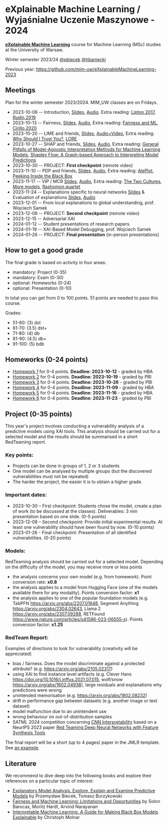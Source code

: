 # eXplainable Machine Learning / Wyjaśnialne Uczenie Maszynowe - 2024

[**eXplainable Machine Learning**](https://usosweb.uw.edu.pl/kontroler.php?_action=katalog2/przedmioty/pokazZajecia&zaj_cyk_id=514785&gr_nr=1) course for Machine Learning (MSc) studies at the University of Warsaw. 

Winter semester 2023/24 [@pbiecek](https://github.com/pbiecek) [@hbaniecki](https://github.com/hbaniecki)

Previous year: https://github.com/mim-uw/eXplainableMachineLearning-2023

## Meetings

Plan for the winter semester 2023/2024. MIM_UW classes are on Fridays. 

* 2023-10-06  --  Introduction, [Slides](https://htmlpreview.github.io/?https://raw.githubusercontent.com/mim-uw/eXplainableMachineLearning-2024/main/Lectures/01_introduction.html), [Audio](https://youtu.be/_ORjN-Iy-Ks). Extra reading: [Lipton 2017](https://arxiv.org/abs/1606.03490), [Rudin 2019](https://arxiv.org/abs/1811.10154)
* 2023-10-13  --  Fairness, [Slides](https://htmlpreview.github.io/?https://raw.githubusercontent.com/mim-uw/eXplainableMachineLearning-2024/main/Lectures/02_fairness.html), [Audio](https://youtu.be/jGHLpwZVLj4), Extra reading: [Fairness and ML](https://fairmlbook.org/), [Cirillo 2020](https://www.nature.com/articles/s41746-020-0288-5)
* 2023-10-20  --  LIME and friends, [Slides](https://htmlpreview.github.io/?https://raw.githubusercontent.com/mim-uw/eXplainableMachineLearning-2024/main/Lectures/03_lime.html), [Audio+Video](https://youtu.be/vaXRkcPlJEk), Extra reading: [Why Should I Trust You?](https://arxiv.org/abs/1602.04938), [LORE](https://arxiv.org/abs/1805.10820)
* 2023-10-27  --  SHAP and friends, [Slides](https://htmlpreview.github.io/?https://raw.githubusercontent.com/mim-uw/eXplainableMachineLearning-2024/main/Lectures/04_shap.html#/title-slide), [Audio](https://youtu.be/LquLOs4voWQ), Extra reading: [General Pitfalls of Model-Agnostic Interpretation Methods for Machine Learning Models](https://arxiv.org/abs/2007.04131), [Shapley Flow: A Graph-based Approach to Interpreting Model Predictions](https://arxiv.org/abs/2010.14592)
* 2023-10-30  --  PROJECT: **First checkpoint** (remote video)
* 2023-11-10  --  PDP and friends, [Slides](https://htmlpreview.github.io/?https://raw.githubusercontent.com/mim-uw/eXplainableMachineLearning-2024/main/Lectures/06_pdp.html#/title-slide), [Audio](https://youtu.be/Rb-exTcsWmU), Extra reading: [AlePlot](https://academic.oup.com/jrsssb/article/82/4/1059/7056085), [Peeking Inside the Black Box](https://arxiv.org/pdf/1309.6392.pdf)
* 2023-11-17  --  VIP / MCR	[Slides](https://htmlpreview.github.io/?https://raw.githubusercontent.com/mim-uw/eXplainableMachineLearning-2024/main/Lectures/05_vip.html#/title-slide), [Audio](https://youtu.be/jn7xOb0SLWg), Extra reading: [The Two Cultures](http://www2.math.uu.se/~thulin/mm/breiman.pdf), [More models](https://doi.org/10.1007/s11222-021-10057-z), [Rashomon quartet](https://arxiv.org/pdf/2302.13356.pdf)
* 2023-11-24  --  Explanations specific to neural networks [Slides](https://htmlpreview.github.io/?https://raw.githubusercontent.com/mim-uw/eXplainableMachineLearning-2024/main/Lectures/07_networks.html) & Evaluation of explanations [Slides](https://htmlpreview.github.io/?https://raw.githubusercontent.com/mim-uw/eXplainableMachineLearning-2024/main/Lectures/08_evaluation.html), [Audio](https://drive.google.com/file/d/1ACHPxIrsKJpcF8qDMSL_L1L8Id3c-Zlz/view?usp=sharing)
* 2023-12-01  --  From local explanations to global understanding, prof. Wojciech Samek
* 2023-12-08  --  PROJECT: **Second checkpoint** (remote video)
* 2023-12-15  --  Adversarial XAI
* 2024-01-12  --  Student presentations	of research papers
* 2024-01-19  --  XAI-Based Model Debugging, prof. Wojciech Samek
* 2024-01-26  --  PROJECT: **Final presentation** (in-person presentations)

## How to get a good grade

The final grade is based on activity in four areas:

* mandatory: Project (0-35)
* mandatory: Exam  (0-30)
* optional: Homeworks (0-24)
* optional: Presentation (0-10)

In total you can get from 0 to 100 points. 51 points are needed to pass this course.

Grades:

* 51-60: (3) dst
* 61-70: (3.5) dst+
* 71-80: (4) db
* 81-90: (4.5) db+
* 91-100: (5) bdb

## Homeworks (0-24 points)

 - [Homework 1](https://github.com/mim-uw/eXplainableMachineLearning-2024/tree/main/Homeworks/HW1)  for 0-4 points. **Deadline: 2023-10-12** - graded by HBA
 - [Homework 2](https://github.com/mim-uw/eXplainableMachineLearning-2024/tree/main/Homeworks/HW2)  for 0-4 points. **Deadline: 2023-10-19** - graded by  PBI
 - [Homework 3](https://github.com/mim-uw/eXplainableMachineLearning-2024/tree/main/Homeworks/HW3)  for 0-4 points. **Deadline: 2023-10-26** - graded by  PBI
 - [Homework 4](https://github.com/mim-uw/eXplainableMachineLearning-2024/tree/main/Homeworks/HW4)  for 0-4 points. **Deadline: 2023-11-09** - graded by  HBA
 - [Homework 5](https://github.com/mim-uw/eXplainableMachineLearning-2024/tree/main/Homeworks/HW5)  for 0-4 points. **Deadline: 2023-11-16** - graded by  HBA
 - [Homework 6](https://github.com/mim-uw/eXplainableMachineLearning-2024/tree/main/Homeworks/HW6)  for 0-4 points. **Deadline: 2023-11-23** - graded by  PBI

## Project (0-35 points)

This year's project involves conducting a vulnerability analysis of a predictive models using XAI tools.
This analysis should be carried out for a selected model and the results should be summarised in a short RedTeaming report.

### Key points:

- Projects can be done in groups of 1, 2 or 3 students 
- One model can be analysed by multiple groups (but the discovered vulnerabilities must not be repeated)
- The harder the project, the easier it is to obtain a higher grade.

### Important dates:

- 2023-10-30 – First checkpoint: Students chose the model, create a plan of work (to be discussed at the classes). Deliverables: 3 min presentation based on one slide. (0-5 points)
- 2023-12-08 – Second checkpoint: Provide initial experimental results. At least one vulnerability should have been found by now.  (0-10 points)
- 2023-01-26 - Final checkpoint: Presentation of all identified  vulnerabilities.  (0-20 points)

### Models:

RedTeaming analysis should be carried out for a selected model. Depending on the difficulty of the model, you may receive more or less points

- the analysis concerns your own model (e.g. from homework). Point conversion rate: **x0.8**
- the analysis applies to a model from Hugging Face (one of the models available there for any modality). Points conversion factor: **x1**
- the analysis applies to one of the popular foundation models (e.g. TabPFN https://arxiv.org/abs/2207.01848, Segment Anything https://arxiv.org/abs/2304.02643, Llama 2 https://arxiv.org/abs/2307.09288, RETFound https://www.nature.com/articles/s41586-023-06555-x). Points conversion factor: **x1.25**

### RedTeam Report:

Examples of directions to look for vulnerability (creativity will be appreciated)

- bias / fairness. Does the model discriminate against a protected attribute? (e.g. https://arxiv.org/abs/2105.02317)
- using XAI to find instance level artifacts (e.g. Clever Hans https://doi.org/10.1016/j.inffus.2021.07.015, wolf/snow https://arxiv.org/abs/1602.04938), large residuals and explanations why predictions were wrong
- unintended memorisation (e.g. https://arxiv.org/abs/1802.08232)
- drift in performance gap between datasets (e.g. another image or text dataset)
- model malfunction due to an unintendent use
- wrong behaviour on out-of-distribution samples
- SATML 2024 competition concerning [CNN Interpretability](https://benchmarking-interpretability.csail.mit.edu/challenges-and-prizes/) based on a NeurIPS 2023 paper [Red Teaming Deep Neural Networks with Feature Synthesis Tools](https://arxiv.org/abs/2302.10894)

The final report will be a short (up to 4 pages) paper in the JMLR template. See [an example](https://github.com/mim-uw/eXplainableMachineLearning-2023/blob/main/Projects/PawelPawlik_MichalSiennicki_AlicjaZiarko/checkpoint3/report.pdf).


## Literature

We recommend to dive deep into the following books and explore their references on a particular topic of interest:

* [Explanatory Model Analysis. Explore, Explain and Examine Predictive Models](https://pbiecek.github.io/ema/) by Przemysław Biecek, Tomasz Burzykowski
* [Fairness and Machine Learning: Limitations and Opportunities](https://fairmlbook.org/) by Solon Barocas, Moritz Hardt, Arvind Narayanan
* [Interpretable Machine Learning. A Guide for Making Black Box Models Explainable](https://christophm.github.io/interpretable-ml-book/) by Christoph Molnar

